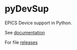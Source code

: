pyDevSup
========

EPICS Device support in Python.

See [documentation](http://mdavidsaver.github.io/pyDevSup)

For file [releases](http://sourceforge.net/projects/epics/files/pyDevSup)
